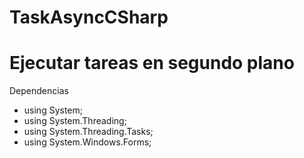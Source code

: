 # TaskAsyncCSharp
# Ejecutar tareas en segundo plano
Dependencias 

- using System;
- using System.Threading;
- using System.Threading.Tasks;
- using System.Windows.Forms;
